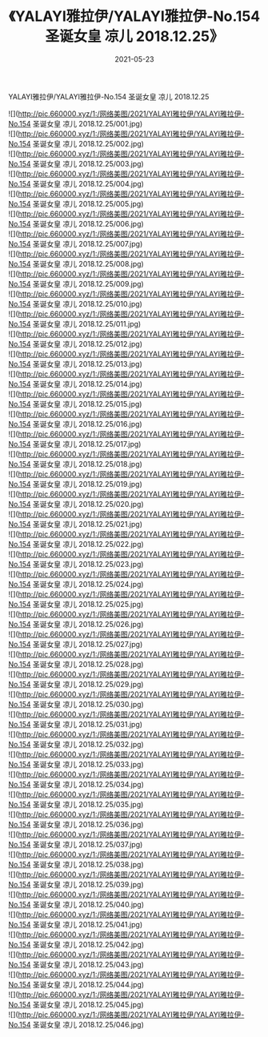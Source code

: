 ﻿---
layout: post
title:  《YALAYI雅拉伊/YALAYI雅拉伊-No.154 圣诞女皇 凉儿 2018.12.25》
date:   2021-05-23
img: http://pic.660000.xyz/1:/网络美图/2021/YALAYI雅拉伊/YALAYI雅拉伊-No.154 圣诞女皇 凉儿 2018.12.25/000.jpg
categories: [美女, 清纯, 唯美]
---

YALAYI雅拉伊/YALAYI雅拉伊-No.154 圣诞女皇 凉儿 2018.12.25

 ![](http://pic.660000.xyz/1:/网络美图/2021/YALAYI雅拉伊/YALAYI雅拉伊-No.154 圣诞女皇 凉儿 2018.12.25/001.jpg) <br>![](http://pic.660000.xyz/1:/网络美图/2021/YALAYI雅拉伊/YALAYI雅拉伊-No.154 圣诞女皇 凉儿 2018.12.25/002.jpg) <br>![](http://pic.660000.xyz/1:/网络美图/2021/YALAYI雅拉伊/YALAYI雅拉伊-No.154 圣诞女皇 凉儿 2018.12.25/003.jpg) <br>![](http://pic.660000.xyz/1:/网络美图/2021/YALAYI雅拉伊/YALAYI雅拉伊-No.154 圣诞女皇 凉儿 2018.12.25/004.jpg) <br>![](http://pic.660000.xyz/1:/网络美图/2021/YALAYI雅拉伊/YALAYI雅拉伊-No.154 圣诞女皇 凉儿 2018.12.25/005.jpg) <br>![](http://pic.660000.xyz/1:/网络美图/2021/YALAYI雅拉伊/YALAYI雅拉伊-No.154 圣诞女皇 凉儿 2018.12.25/006.jpg) <br>![](http://pic.660000.xyz/1:/网络美图/2021/YALAYI雅拉伊/YALAYI雅拉伊-No.154 圣诞女皇 凉儿 2018.12.25/007.jpg) <br>![](http://pic.660000.xyz/1:/网络美图/2021/YALAYI雅拉伊/YALAYI雅拉伊-No.154 圣诞女皇 凉儿 2018.12.25/008.jpg) <br>![](http://pic.660000.xyz/1:/网络美图/2021/YALAYI雅拉伊/YALAYI雅拉伊-No.154 圣诞女皇 凉儿 2018.12.25/009.jpg) <br>![](http://pic.660000.xyz/1:/网络美图/2021/YALAYI雅拉伊/YALAYI雅拉伊-No.154 圣诞女皇 凉儿 2018.12.25/010.jpg) <br>![](http://pic.660000.xyz/1:/网络美图/2021/YALAYI雅拉伊/YALAYI雅拉伊-No.154 圣诞女皇 凉儿 2018.12.25/011.jpg) <br>![](http://pic.660000.xyz/1:/网络美图/2021/YALAYI雅拉伊/YALAYI雅拉伊-No.154 圣诞女皇 凉儿 2018.12.25/012.jpg) <br>![](http://pic.660000.xyz/1:/网络美图/2021/YALAYI雅拉伊/YALAYI雅拉伊-No.154 圣诞女皇 凉儿 2018.12.25/013.jpg) <br>![](http://pic.660000.xyz/1:/网络美图/2021/YALAYI雅拉伊/YALAYI雅拉伊-No.154 圣诞女皇 凉儿 2018.12.25/014.jpg) <br>![](http://pic.660000.xyz/1:/网络美图/2021/YALAYI雅拉伊/YALAYI雅拉伊-No.154 圣诞女皇 凉儿 2018.12.25/015.jpg) <br>![](http://pic.660000.xyz/1:/网络美图/2021/YALAYI雅拉伊/YALAYI雅拉伊-No.154 圣诞女皇 凉儿 2018.12.25/016.jpg) <br>![](http://pic.660000.xyz/1:/网络美图/2021/YALAYI雅拉伊/YALAYI雅拉伊-No.154 圣诞女皇 凉儿 2018.12.25/017.jpg) <br>![](http://pic.660000.xyz/1:/网络美图/2021/YALAYI雅拉伊/YALAYI雅拉伊-No.154 圣诞女皇 凉儿 2018.12.25/018.jpg) <br>![](http://pic.660000.xyz/1:/网络美图/2021/YALAYI雅拉伊/YALAYI雅拉伊-No.154 圣诞女皇 凉儿 2018.12.25/019.jpg) <br>![](http://pic.660000.xyz/1:/网络美图/2021/YALAYI雅拉伊/YALAYI雅拉伊-No.154 圣诞女皇 凉儿 2018.12.25/020.jpg) <br>![](http://pic.660000.xyz/1:/网络美图/2021/YALAYI雅拉伊/YALAYI雅拉伊-No.154 圣诞女皇 凉儿 2018.12.25/021.jpg) <br>![](http://pic.660000.xyz/1:/网络美图/2021/YALAYI雅拉伊/YALAYI雅拉伊-No.154 圣诞女皇 凉儿 2018.12.25/022.jpg) <br>![](http://pic.660000.xyz/1:/网络美图/2021/YALAYI雅拉伊/YALAYI雅拉伊-No.154 圣诞女皇 凉儿 2018.12.25/023.jpg) <br>![](http://pic.660000.xyz/1:/网络美图/2021/YALAYI雅拉伊/YALAYI雅拉伊-No.154 圣诞女皇 凉儿 2018.12.25/024.jpg) <br>![](http://pic.660000.xyz/1:/网络美图/2021/YALAYI雅拉伊/YALAYI雅拉伊-No.154 圣诞女皇 凉儿 2018.12.25/025.jpg) <br>![](http://pic.660000.xyz/1:/网络美图/2021/YALAYI雅拉伊/YALAYI雅拉伊-No.154 圣诞女皇 凉儿 2018.12.25/026.jpg) <br>![](http://pic.660000.xyz/1:/网络美图/2021/YALAYI雅拉伊/YALAYI雅拉伊-No.154 圣诞女皇 凉儿 2018.12.25/027.jpg) <br>![](http://pic.660000.xyz/1:/网络美图/2021/YALAYI雅拉伊/YALAYI雅拉伊-No.154 圣诞女皇 凉儿 2018.12.25/028.jpg) <br>![](http://pic.660000.xyz/1:/网络美图/2021/YALAYI雅拉伊/YALAYI雅拉伊-No.154 圣诞女皇 凉儿 2018.12.25/029.jpg) <br>![](http://pic.660000.xyz/1:/网络美图/2021/YALAYI雅拉伊/YALAYI雅拉伊-No.154 圣诞女皇 凉儿 2018.12.25/030.jpg) <br>![](http://pic.660000.xyz/1:/网络美图/2021/YALAYI雅拉伊/YALAYI雅拉伊-No.154 圣诞女皇 凉儿 2018.12.25/031.jpg) <br>![](http://pic.660000.xyz/1:/网络美图/2021/YALAYI雅拉伊/YALAYI雅拉伊-No.154 圣诞女皇 凉儿 2018.12.25/032.jpg) <br>![](http://pic.660000.xyz/1:/网络美图/2021/YALAYI雅拉伊/YALAYI雅拉伊-No.154 圣诞女皇 凉儿 2018.12.25/033.jpg) <br>![](http://pic.660000.xyz/1:/网络美图/2021/YALAYI雅拉伊/YALAYI雅拉伊-No.154 圣诞女皇 凉儿 2018.12.25/034.jpg) <br>![](http://pic.660000.xyz/1:/网络美图/2021/YALAYI雅拉伊/YALAYI雅拉伊-No.154 圣诞女皇 凉儿 2018.12.25/035.jpg) <br>![](http://pic.660000.xyz/1:/网络美图/2021/YALAYI雅拉伊/YALAYI雅拉伊-No.154 圣诞女皇 凉儿 2018.12.25/036.jpg) <br>![](http://pic.660000.xyz/1:/网络美图/2021/YALAYI雅拉伊/YALAYI雅拉伊-No.154 圣诞女皇 凉儿 2018.12.25/037.jpg) <br>![](http://pic.660000.xyz/1:/网络美图/2021/YALAYI雅拉伊/YALAYI雅拉伊-No.154 圣诞女皇 凉儿 2018.12.25/038.jpg) <br>![](http://pic.660000.xyz/1:/网络美图/2021/YALAYI雅拉伊/YALAYI雅拉伊-No.154 圣诞女皇 凉儿 2018.12.25/039.jpg) <br>![](http://pic.660000.xyz/1:/网络美图/2021/YALAYI雅拉伊/YALAYI雅拉伊-No.154 圣诞女皇 凉儿 2018.12.25/040.jpg) <br>![](http://pic.660000.xyz/1:/网络美图/2021/YALAYI雅拉伊/YALAYI雅拉伊-No.154 圣诞女皇 凉儿 2018.12.25/041.jpg) <br>![](http://pic.660000.xyz/1:/网络美图/2021/YALAYI雅拉伊/YALAYI雅拉伊-No.154 圣诞女皇 凉儿 2018.12.25/042.jpg) <br>![](http://pic.660000.xyz/1:/网络美图/2021/YALAYI雅拉伊/YALAYI雅拉伊-No.154 圣诞女皇 凉儿 2018.12.25/043.jpg) <br>![](http://pic.660000.xyz/1:/网络美图/2021/YALAYI雅拉伊/YALAYI雅拉伊-No.154 圣诞女皇 凉儿 2018.12.25/044.jpg) <br>![](http://pic.660000.xyz/1:/网络美图/2021/YALAYI雅拉伊/YALAYI雅拉伊-No.154 圣诞女皇 凉儿 2018.12.25/045.jpg) <br>![](http://pic.660000.xyz/1:/网络美图/2021/YALAYI雅拉伊/YALAYI雅拉伊-No.154 圣诞女皇 凉儿 2018.12.25/046.jpg) <br>